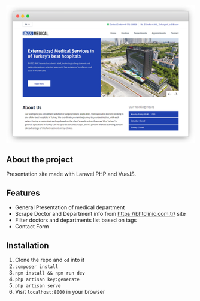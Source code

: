 <p align="center">
  <img src="https://github.com/zsoltibv/ikar-medical/raw/main/public/img/hero.png" alt="accessibility text">
</p>

## About the project

Presentation site made with Laravel PHP and VueJS.
## Features

- General Presentation of medical department
- Scrape Doctor and Department info from https://bhtclinic.com.tr/ site
- Filter doctors and departments list based on tags
- Contact Form
## Installation

1. Clone the repo and `cd` into it
1. `composer install`
1. `npm install && npm run dev`
1. `php artisan key:generate`
1. `php artisan serve`
1. Visit `localhost:8000` in your browser
